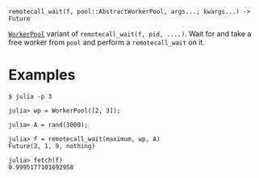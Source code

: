 ```
remotecall_wait(f, pool::AbstractWorkerPool, args...; kwargs...) -> Future
```

[`WorkerPool`](@ref) variant of `remotecall_wait(f, pid, ....)`. Wait for and take a free worker from `pool` and perform a `remotecall_wait` on it.

# Examples

```julia-repl
$ julia -p 3

julia> wp = WorkerPool([2, 3]);

julia> A = rand(3000);

julia> f = remotecall_wait(maximum, wp, A)
Future(3, 1, 9, nothing)

julia> fetch(f)
0.9995177101692958
```
